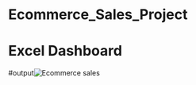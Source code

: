# Ecommerce_Sales_Project
# Excel Dashboard
#output![Ecommerce sales](https://github.com/VishalDubey9/Ecommerce_Sales_Project/assets/154626826/ea2cdc39-d8a9-477b-8ca6-aee65a1fcdab)
